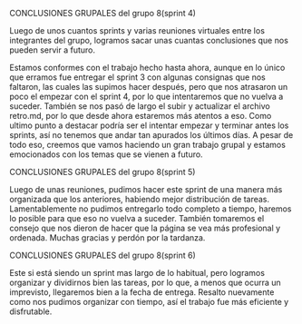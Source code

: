 CONCLUSIONES GRUPALES del grupo 8(sprint 4)

Luego de unos cuantos sprints y varias reuniones virtuales entre los integrantes del grupo, logramos sacar unas cuantas conclusiones que nos pueden servir a futuro. 

Estamos conformes con el trabajo hecho hasta ahora, aunque en lo único que erramos fue entregar el sprint 3 con algunas consignas que nos faltaron, las cuales las supimos hacer después, pero que nos atrasaron un poco el empezar con el sprint 4, por lo que intentaremos que no vuelva a suceder. También se nos pasó de largo el subir y actualizar el archivo retro.md, por lo que desde ahora estaremos más atentos a eso. Como ultimo punto a destacar podría ser el intentar empezar y terminar antes los sprints, así no tenemos que andar tan apurados los últimos días. A pesar de todo eso, creemos que vamos haciendo un gran trabajo grupal y estamos emocionados con los temas que se vienen a futuro. 

CONCLUSIONES GRUPALES del grupo 8(sprint 5)

Luego de unas reuniones, pudimos hacer este sprint de una manera más organizada que los anteriores, habiendo mejor distribución de tareas. Lamentablemente no pudimos entregarlo todo completo a tiempo, haremos lo posible para que eso no vuelva a suceder. También tomaremos el consejo que nos dieron de hacer que la página se vea más profesional y ordenada. Muchas gracias y perdón por la tardanza. 

CONCLUSIONES GRUPALES del grupo 8(sprint 6)

Este si está siendo un sprint mas largo de lo habitual, pero logramos organizar y dividirnos bien las tareas, por lo que, a menos que ocurra un imprevisto, llegaremos bien a la fecha de entrega. Resalto nuevamente como nos pudimos organizar con tiempo, así el trabajo fue más eficiente y disfrutable. 

